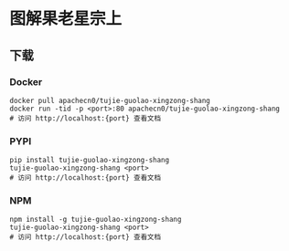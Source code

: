 # 图解果老星宗上

## 下载

### Docker

```
docker pull apachecn0/tujie-guolao-xingzong-shang
docker run -tid -p <port>:80 apachecn0/tujie-guolao-xingzong-shang
# 访问 http://localhost:{port} 查看文档
```

### PYPI

```
pip install tujie-guolao-xingzong-shang
tujie-guolao-xingzong-shang <port>
# 访问 http://localhost:{port} 查看文档
```

### NPM

```
npm install -g tujie-guolao-xingzong-shang
tujie-guolao-xingzong-shang <port>
# 访问 http://localhost:{port} 查看文档
```